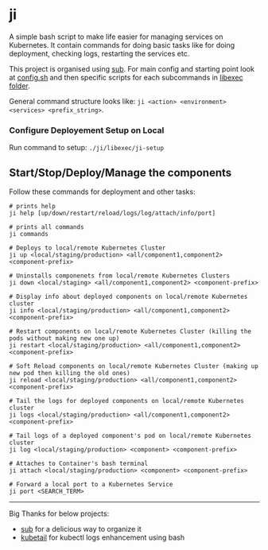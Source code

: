 # ji

A simple bash script to make life easier for managing services on Kubernetes. It contain commands for doing basic tasks like for doing deployment, checking logs, restarting the services etc.

This project is organised using [sub](https://github.com/basecamp/sub). For main config and starting point look at [config.sh](./libexec/config.sh) and then specific scripts for each subcommands in [libexec folder](./libexec/).

General command structure looks like: `ji <action> <environment> <services> <prefix_string>`.


### Configure Deployement Setup on Local

Run command to setup: `./ji/libexec/ji-setup`

## Start/Stop/Deploy/Manage the components

Follow these commands for deployment and other tasks:

```
# prints help
ji help [up/down/restart/reload/logs/log/attach/info/port]

# prints all commands
ji commands

# Deploys to local/remote Kubernetes Cluster
ji up <local/staging/production> <all/component1,component2> <component-prefix>

# Uninstalls componenets from local/remote Kubernetes Clusters
ji down <local/staging> <all/component1,component2> <component-prefix>

# Display info about deployed components on local/remote Kubernetes cluster
ji info <local/staging/production> <all/component1,component2> <component-prefix>

# Restart components on local/remote Kubernetes Cluster (killing the pods without making new one up)
ji restart <local/staging/production> <all/component1,component2> <component-prefix>

# Soft Reload components on local/remote Kubernetes Cluster (making up new pod then killing the old ones)
ji reload <local/staging/production> <all/component1,component2> <component-prefix>

# Tail the logs for deployed components on local/remote Kubernetes cluster
ji logs <local/staging/production> <all/component1,component2> <component-prefix>

# Tail logs of a deployed component's pod on local/remote Kubernetes cluster
ji log <local/staging/production> <component> <component-prefix>

# Attaches to Container's bash terminal
ji attach <local/staging/production> <component> <component-prefix>

# Forward a local port to a Kubernetes Service
ji port <SEARCH_TERM>
```

---
Big Thanks for below projects:
- [sub](https://github.com/basecamp/sub) for a delicious way to organize it
- [kubetail](https://github.com/johanhaleby/kubetail/) for kubectl logs enhancement using bash

